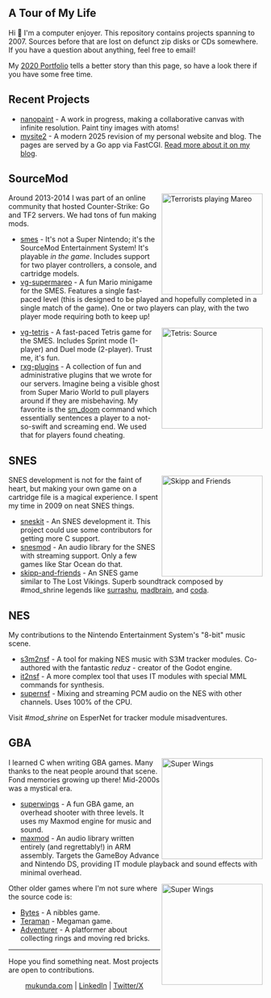 ## A Tour of My Life

Hi 👋 I'm a computer enjoyer. This repository contains projects spanning to 2007. Sources before that are lost on defunct zip disks or CDs somewhere. If you have a question about anything, feel free to email!

My [2020 Portfolio](https://github.com/mukunda-/portfolio) tells a better story than this page, so have a look there if you have some free time.

## Recent Projects
* [nanopaint](https://github.com/mukunda-/nanopaint) - A work in progress, making a collaborative canvas with infinite resolution. Paint tiny images with atoms!
* [mysite2](https://github.com/mukunda-/mysite2) - A modern 2025 revision of my personal website and blog. The pages are served by a Go app via FastCGI. [Read more about it on my blog](http://localhost/blog/2025/new-blog-smell-again).

## SourceMod
<img align="right" width="200" src="https://github.com/user-attachments/assets/bb6a7b47-251a-4550-9b21-6294ca5fb258" alt="Terrorists playing Mareo">
Around 2013-2014 I was part of an online community that hosted Counter-Strike: Go and TF2 servers. We had tons of fun making mods.

* [smes](https://github.com/mukunda-/smes) - It's not a Super Nintendo; it's the SourceMod Entertainment System! It's playable _in the game_. Includes support for two player controllers, a console, and cartridge models.
* [vg-supermareo](https://github.com/mukunda-/vg-supermareo) - A fun Mario minigame for the SMES. Features a single fast-paced level (this is designed to be played and hopefully completed in a single match of the game). One or two players can play, with the two player mode requiring both to keep up!

<img align="right" width="200" src="https://github.com/user-attachments/assets/d4cbd4ef-e9e4-478c-9dbf-c020954868cc" alt="Tetris: Source">

* [vg-tetris](https://github.com/mukunda-/vg-tetris) - A fast-paced Tetris game for the SMES. Includes Sprint mode (1-player) and Duel mode (2-player). Trust me, it's fun.
* [rxg-plugins](https://github.com/mukunda-/rxg-plugins) - A collection of fun and administrative plugins that we wrote for our servers. Imagine being a visible ghost from Super Mario World to pull players around if they are misbehaving. My favorite is the [sm_doom](https://github.com/mukunda-/rxg-plugins/blob/fe6c6b75d3337a30d4b134102c7637a2f2b8f7cb/admin-tools/doom.sp#L90) command which essentially sentences a player to a not-so-swift and screaming end. We used that for players found cheating.

## SNES
<img src="https://github.com/user-attachments/assets/8e4a9e0c-574d-42c3-822f-5a192c1e6431" alt="Skipp and Friends" align="right" width="200">

SNES development is not for the faint of heart, but making your own game on a cartridge file is a magical experience. I spent my time in 2009 on neat SNES things.
* [sneskit](https://github.com/mukunda-/sneskit) - An SNES development it. This project could use some contributors for getting more C support.
* [snesmod](https://github.com/mukunda-/snesmod) - An audio library for the SNES with streaming support. Only a few games like Star Ocean do that.
* [skipp-and-friends](https://github.com/mukunda-/skipp-and-friends) - An SNES game similar to The Lost Vikings. Superb soundtrack composed by #mod_shrine legends like [surrashu](https://x.com/surasshu), [madbrain](https://x.com/MrMadbrain), and [coda](https://x.com/codatrigger).

## NES
My contributions to the Nintendo Entertainment System's "8-bit" music scene.
* [s3m2nsf](https://github.com/mukunda-/s3m2nsf) - A tool for making NES music with S3M tracker modules. Co-authored with the fantastic _reduz_ - creator of the Godot engine.
* [it2nsf](https://github.com/mukunda-/it2nsf) - A more complex tool that uses IT modules with special MML commands for synthesis.
* [supernsf](https://github.com/mukunda-/supernsf) - Mixing and streaming PCM audio on the NES with other channels. Uses 100% of the CPU.

Visit _#mod_shrine_ on EsperNet for tracker module misadventures.

## GBA
<img align="right" src="https://github.com/user-attachments/assets/29697b65-1bf6-49ab-ad47-a84a5ef46752" alt="Super Wings" width="200">
I learned C when writing GBA games. Many thanks to the neat people around that scene. Fond memories growing up there! Mid-2000s was a mystical era.

* [superwings](https://github.com/mukunda-/superwings) - A fun GBA game, an overhead shooter with three levels. It uses my Maxmod engine for music and sound.
* [maxmod](https://github.com/devkitPro/maxmod) - An audio library written entirely (and regrettably!) in ARM assembly. Targets the GameBoy Advance and Nintendo DS, providing IT module playback and sound effects with minimal overhead.

<img align="right" src="https://github.com/user-attachments/assets/96d9b35f-0ae8-4600-ac3f-0e611e297cff" alt="Super Wings" width="200">

Other older games where I'm not sure where the source code is:
* [Bytes](https://pdroms.de/files/nintendo-gameboyadvance-gba/bytes) - A nibbles game.
* [Teraman](https://www.gamebrew.org/wiki/Teraman_GBA) - Megaman game.
* [Adventurer](https://mukunda.com/projects.html) - A platformer about collecting rings and moving red bricks.

---
Hope you find something neat. Most projects are open to contributions.

<p align="center"><a href="https://mukunda.com">mukunda.com</a> | <a href="https://linkedin.com/in/mukunda-johnson/">LinkedIn</a> | <a href="https://x.com/_mukunda">Twitter/X</a></p>
